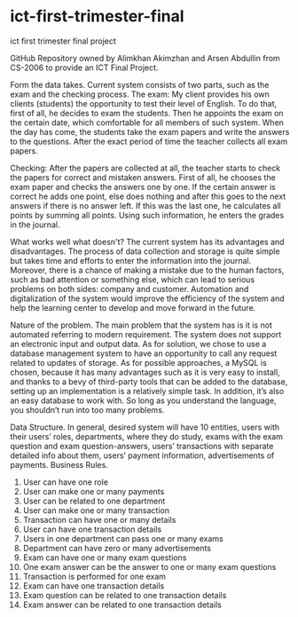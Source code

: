 # ict-first-trimester-final
ict first trimester final project

GitHub Repository owned by Alimkhan Akimzhan and Arsen Abdullin from CS-2006 to provide an ICT Final Project.

Form the data takes.
Current system consists of two parts, such as the exam and the checking process.
The exam:   My client provides his own clients (students) the opportunity to test their level of English. 
To do that, first of all, he decides to exam the students. Then he appoints the exam on the certain date, 
which comfortable for all members of such system. When the day has come, the students take the exam papers 
and write the answers to the questions. After the exact period of time the teacher collects all exam papers.

Checking:   After the papers are collected at all, the teacher starts to check the papers for correct and 
mistaken answers. First of all, he chooses the exam paper and checks the answers one by one. If the certain answer 
is correct he adds one point, else does nothing and after this goes to the next answers if there is no answer 
left. If this was the last one, he calculates all points by summing all points. Using such information, he 
enters the grades in the journal.

What works well what doesn't?
The current system has its advantages and disadvantages. The process of data collection and storage is quite simple but takes time and efforts to enter the information into the journal. Moreover, there is a chance of making a mistake due to the human factors, such as bad attention or something else, which can lead to serious problems on both sides: company and customer. Automation and digitalization of the system would improve the efficiency of the system and help the learning center to develop and move forward in the future.


Nature of the problem.
The main problem that the system has is it is not automated referring to modern requirement. 
The system does not support an electronic input and output data. 
As for solution, we chose to use a database management system to have an opportunity to call any request related to updates of storage. 
As for possible approaches, a MySQL is chosen, because it has many advantages such as it is very easy to install, 
and thanks to a bevy of third-party tools that can be added to the database, setting up an implementation is 
a relatively simple task. In addition, it’s also an easy database to work with. So long as you understand the 
language, you shouldn’t run into too many problems.

Data Structure.
In general, desired system will have 10 entities, users with their users’ roles, departments, where they do study, exams with the exam question and exam question-answers, users’ transactions with separate detailed info about them, users’ payment information, advertisements of payments.
Business Rules.
1. User can have one role
2. User can make one or many payments
3. User can be related to one department
4. User can make one or many transaction
5. Transaction can have one or many details
6. User can have one transaction details
7. Users in one department can pass one or many exams
8. Department can have zero or many advertisements
9. Exam can have one or many exam questions
10. One exam answer can be the answer to one or many exam questions
11. Transaction is performed for one exam
12. Exam can have one transaction details
13. Exam question can be related to one transaction details
14. Exam answer can be related to one transaction details
